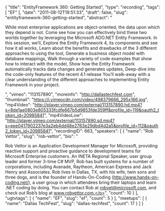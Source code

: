 {
  "title": "EntityFramework 360: Getting Started",
  "type": "recording",
  "tags": [
    "EF"
  ],
  "date": "2011-08-12T19:51:33",
  "draft": false,
  "slug": "entityframework-360-getting-started",
  "abstract": "<p>While most enterprise applications are object-oriented, the data upon which they depend is not. Come see how you can effectively bind these two worlds together by leveraging the Microsoft ADO.NET Entity Framework. In this session, we&rsquo;ll, Explore the Entity Framework 4, its components and see how it all works, Learn about the benefits and drawbacks of the 3 different approaches to using the tool, Generate a business object model with database mappings, Walk through a variety of code examples that show how to interact with the model, Show how the Entity Framework automatically tracks data changes and generates updates, Deep-dive into the code-only features of the recent 4.1 release You&rsquo;ll walk-away with a clear understanding of the different approaches to implementing Entity Framework in your project.</p>",
  "vimeo": "113157890",
  "moreinfo": "http://dallastechfest.com",
  "thumbnail": "https://i.vimeocdn.com/video/498379666_295x166.jpg",
  "mp4Video": "http://player.vimeo.com/external/113157890.hd.mp4?s=8de1ae0803e805333fcdfe667b5d9853fde359ff&profile_id=119&oauth2_token_id=20985841",
  "mp4VideoLow": "http://player.vimeo.com/external/113157890.sd.mp4?s=eee0417902237e3a2eb4dd48e2763e29dbd4d2a5&profile_id=112&oauth2_token_id=20985841",
  "recordingID": 663,
  "speakers": [
    {
      "name": "Rob Vettor",
      "slug": "rob-vettor",
      "bio": "<p>Rob Vettor is an Application Development Manager for Microsoft, providing reactive support and proactive guidance to development teams for Microsoft Enterprise customers. An INETA Regional Speaker, user group leader and former 3-time C# MVP, Rob has built systems for a number of corporations, including Avanade, Raytheon, American Express and Jack Henry and Associates. Rob lives in Dallas, TX, with his wife, twin sons and three dogs, and is the founder of Hands-On-Coding (http://www.hands-on-coding.net/), a user group in which attendees bring their laptops and learn .NET coding by doing. You can contact Rob at robvet@microsoft.com, and check out Rob’s blog at www.robvettor.com.</p>",
      "count": 10
    }
  ],
  "ugtvtags": [
    {
      "name": "EF",
      "slug": "ef",
      "count": 5
    }
  ],
  "meetups": [
    {
      "name": "Dallas TechFest",
      "slug": "dallas-techfest",
      "count": 17
    }
  ]
}